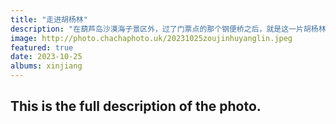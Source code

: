 ```yaml
---
title: "走进胡杨林"
description: "在葫芦岛沙漠海子景区外，过了门票点的那个钢便桥之后，就是这一片胡杨林，虽然他们的造型很普通，但是我依然找到了一个很不错的视角。这里没有游人光顾，大家都是过了钢便桥直接前往核心景区。而我，在这里找到了秋天的神话。"
image: http://photo.chachaphoto.uk/20231025zoujinhuyanglin.jpeg
featured: true
date: 2023-10-25
albums: xinjiang
---
```


## This is the full description of the photo.
